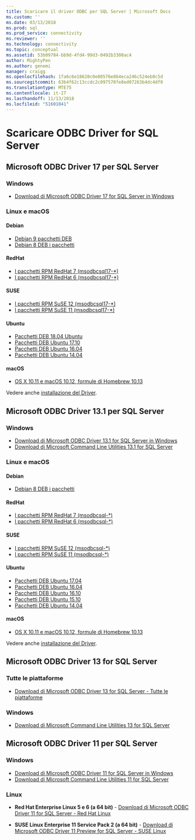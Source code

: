 ```yaml
---
title: Scaricare il driver ODBC per SQL Server | Microsoft Docs
ms.custom: ''
ms.date: 03/13/2018
ms.prod: sql
ms.prod_service: connectivity
ms.reviewer: ''
ms.technology: connectivity
ms.topic: conceptual
ms.assetid: 53b09784-bb9d-4fd4-99d3-0492b3308ac4
author: MightyPen
ms.author: genemi
manager: craigg
ms.openlocfilehash: 1fa6c6e18620c0e80576e864eca246c524eb0c5d
ms.sourcegitcommit: 63b4f62c13ccdc2c097570fe8ed07263b4dc4df0
ms.translationtype: MTE75
ms.contentlocale: it-IT
ms.lasthandoff: 11/13/2018
ms.locfileid: "51601041"
---
```

# <a name="download-odbc-driver-for-sql-server"></a>Scaricare ODBC Driver for SQL Server

## <a name="microsoft-odbc-driver-17-for-sql-server"></a>Microsoft ODBC Driver 17 per SQL Server

### <a name="windows"></a>Windows

- [Download di Microsoft ODBC Driver 17 for SQL Server in Windows](https://www.microsoft.com/download/details.aspx?id=56567)

### <a name="linux-and-macos"></a>Linux e macOS

#### <a name="debian"></a>Debian
- [Debian 9 pacchetti DEB](https://packages.microsoft.com/debian/9/prod/pool/main/m/msodbcsql17/)
- [Debian 8 DEB i pacchetti](https://packages.microsoft.com/debian/8/prod/pool/main/m/msodbcsql17/)

#### <a name="redhat"></a>RedHat
- [I pacchetti RPM RedHat 7 (msodbcsql17-*)](https://packages.microsoft.com/rhel/7/prod/)
- [I pacchetti RPM RedHat 6 (msodbcsql17-*)](https://packages.microsoft.com/rhel/6.8/prod/)

#### <a name="suse"></a>SUSE
- [I pacchetti RPM SuSE 12 (msodbcsql17-*)](https://packages.microsoft.com/sles/12/prod/)
- [I pacchetti RPM SuSE 11 (msodbcsql17-*)](https://packages.microsoft.com/sles/11/prod/)

#### <a name="ubuntu"></a>Ubuntu
- [Pacchetti DEB 18.04 Ubuntu](https://packages.microsoft.com/ubuntu/18.04/prod/pool/main/m/msodbcsql17/)
- [Pacchetti DEB Ubuntu 17.10](https://packages.microsoft.com/ubuntu/17.10/prod/pool/main/m/msodbcsql17/)
- [Pacchetti DEB Ubuntu 16.04](https://packages.microsoft.com/ubuntu/16.04/prod/pool/main/m/msodbcsql17/)
- [Pacchetti DEB Ubuntu 14.04](https://packages.microsoft.com/ubuntu/14.04/prod/pool/main/m/msodbcsql17/) 

#### <a name="macos"></a>macOS
- [OS X 10.11 e macOS 10.12, formule di Homebrew 10.13](https://github.com/Microsoft/homebrew-mssql-release)

Vedere anche [installazione del Driver](linux-mac/installing-the-microsoft-odbc-driver-for-sql-server.md).

## <a name="microsoft-odbc-driver-131-for-sql-server"></a>Microsoft ODBC Driver 13.1 per SQL Server

### <a name="windows"></a>Windows

- [Download di Microsoft ODBC Driver 13.1 for SQL Server in Windows](https://www.microsoft.com/download/details.aspx?id=53339)
- [Download di Microsoft Command Line Utilities 13.1 for SQL Server](https://www.microsoft.com/download/details.aspx?id=53591)

### <a name="linux-and-macos"></a>Linux e macOS

#### <a name="debian"></a>Debian
- [Debian 8 DEB i pacchetti](https://packages.microsoft.com/debian/8/prod/pool/main/m/msodbcsql/)

#### <a name="redhat"></a>RedHat
- [I pacchetti RPM RedHat 7 (msodbcsql-*)](https://packages.microsoft.com/rhel/7/prod/)
- [I pacchetti RPM RedHat 6 (msodbcsql-*)](https://packages.microsoft.com/rhel/6.8/prod/)

#### <a name="suse"></a>SUSE
- [I pacchetti RPM SuSE 12 (msodbcsql-*)](https://packages.microsoft.com/sles/12/prod/)
- [I pacchetti RPM SuSE 11 (msodbcsql-*)](https://packages.microsoft.com/sles/11/prod/)

#### <a name="ubuntu"></a>Ubuntu
- [Pacchetti DEB Ubuntu 17.04](https://packages.microsoft.com/ubuntu/17.04/prod/pool/main/m/msodbcsql/)
- [Pacchetti DEB Ubuntu 16.04](https://packages.microsoft.com/ubuntu/16.04/prod/pool/main/m/msodbcsql/)
- [Pacchetti DEB Ubuntu 16.10](https://packages.microsoft.com/ubuntu/16.10/prod/pool/main/m/msodbcsql/)
- [Pacchetti DEB Ubuntu 15.10](https://packages.microsoft.com/ubuntu/15.10/prod/pool/main/m/msodbcsql/)
- [Pacchetti DEB Ubuntu 14.04](https://packages.microsoft.com/ubuntu/14.04/prod/pool/main/m/msodbcsql/) 

#### <a name="macos"></a>macOS
- [OS X 10.11 e macOS 10.12, formule di Homebrew 10.13](https://github.com/Microsoft/homebrew-mssql-release)

Vedere anche [installazione del Driver](linux-mac/installing-the-microsoft-odbc-driver-for-sql-server.md).

## <a name="microsoft-odbc-driver-13-for-sql-server"></a>Microsoft ODBC Driver 13 for SQL Server  

### <a name="all-platforms"></a>Tutte le piattaforme  

- [Download di Microsoft ODBC Driver 13 for SQL Server - Tutte le piattaforme](https://www.microsoft.com/download/details.aspx?id=50420)

### <a name="windows"></a>Windows

- [Download di Microsoft Command Line Utilities 13 for SQL Server](https://www.microsoft.com/download/details.aspx?id=52680)

## <a name="microsoft-odbc-driver-11-for-sql-server"></a>Microsoft ODBC Driver 11 per SQL Server  

### <a name="windows"></a>Windows

- [Download di Microsoft ODBC Driver 11 for SQL Server in Windows](https://www.microsoft.com/download/details.aspx?id=36434)  
- [Download di Microsoft Command Line Utilities 11 for SQL Server](https://www.microsoft.com/download/details.aspx?id=36433)  

### <a name="linux"></a>Linux

- **Red Hat Enterprise Linux 5 e 6 (a 64 bit)** - [Download di Microsoft ODBC Driver 11 for SQL Server - Red Hat Linux](https://go.microsoft.com/fwlink/?LinkId=267321)

- **SUSE Linux Enterprise 11 Service Pack 2 (a 64 bit)** - [Download di Microsoft ODBC Driver 11 Preview for SQL Server - SUSE Linux](https://go.microsoft.com/fwlink/?LinkId=264916)

